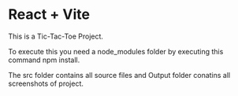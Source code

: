 # React + Vite

This is a  Tic-Tac-Toe Project.

To execute this you need a node_modules folder by executing this command npm install.

The src folder contains all source files and Output folder conatins all screenshots of project.
